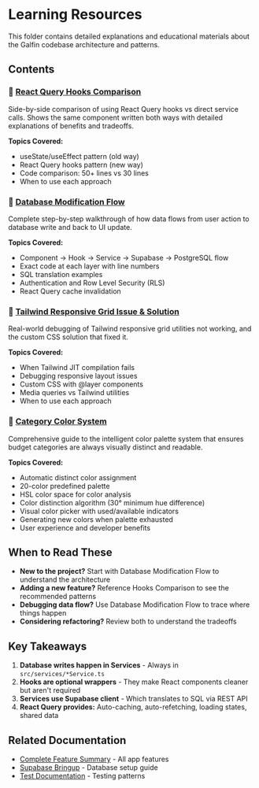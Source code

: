 # Learning Resources

This folder contains detailed explanations and educational materials about the Galfin codebase architecture and patterns.

## Contents

### 🎯 [React Query Hooks Comparison](./HOOKS_COMPARISON_EXAMPLE.md)
Side-by-side comparison of using React Query hooks vs direct service calls. Shows the same component written both ways with detailed explanations of benefits and tradeoffs.

**Topics Covered:**
- useState/useEffect pattern (old way)
- React Query hooks pattern (new way)
- Code comparison: 50+ lines vs 30 lines
- When to use each approach

### 🔄 [Database Modification Flow](./DATABASE_MODIFICATION_FLOW.md)
Complete step-by-step walkthrough of how data flows from user action to database write and back to UI update.

**Topics Covered:**
- Component → Hook → Service → Supabase → PostgreSQL flow
- Exact code at each layer with line numbers
- SQL translation examples
- Authentication and Row Level Security (RLS)
- React Query cache invalidation

### 🎨 [Tailwind Responsive Grid Issue & Solution](./TAILWIND_RESPONSIVE_GRID_ISSUE.md)
Real-world debugging of Tailwind responsive grid utilities not working, and the custom CSS solution that fixed it.

**Topics Covered:**
- When Tailwind JIT compilation fails
- Debugging responsive layout issues
- Custom CSS with @layer components
- Media queries vs Tailwind utilities
- When to use each approach

### 🎨 [Category Color System](./CATEGORY_COLOR_SYSTEM.md)
Comprehensive guide to the intelligent color palette system that ensures budget categories are always visually distinct and readable.

**Topics Covered:**
- Automatic distinct color assignment
- 20-color predefined palette
- HSL color space for color analysis
- Color distinction algorithm (30° minimum hue difference)
- Visual color picker with used/available indicators
- Generating new colors when palette exhausted
- User experience and developer benefits

## When to Read These

- **New to the project?** Start with Database Modification Flow to understand the architecture
- **Adding a new feature?** Reference Hooks Comparison to see the recommended patterns
- **Debugging data flow?** Use Database Modification Flow to trace where things happen
- **Considering refactoring?** Review both to understand the tradeoffs

## Key Takeaways

1. **Database writes happen in Services** - Always in `src/services/*Service.ts`
2. **Hooks are optional wrappers** - They make React components cleaner but aren't required
3. **Services use Supabase client** - Which translates to SQL via REST API
4. **React Query provides:** Auto-caching, auto-refetching, loading states, shared data

## Related Documentation

- [Complete Feature Summary](../COMPLETE_FEATURE_SUMMARY.md) - All app features
- [Supabase Bringup](../SUPABASE_BRINGUP.md) - Database setup guide
- [Test Documentation](../TEST_DOCUMENTATION.md) - Testing patterns
